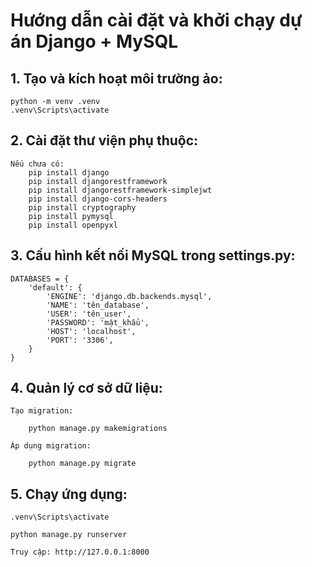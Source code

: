 # Hướng dẫn cài đặt và khởi chạy dự án Django + MySQL

## 1. Tạo và kích hoạt môi trường ảo:

    python -m venv .venv
    .venv\Scripts\activate

## 2. Cài đặt thư viện phụ thuộc:

    Nếu chưa có:
        pip install django
        pip install djangorestframework
        pip install djangorestframework-simplejwt
        pip install django-cors-headers
        pip install cryptography
        pip install pymysql
        pip install openpyxl

## 3. Cấu hình kết nối MySQL trong settings.py:

    DATABASES = {
        'default': {
            'ENGINE': 'django.db.backends.mysql',
            'NAME': 'tên_database',
            'USER': 'tên_user',
            'PASSWORD': 'mật_khẩu',
            'HOST': 'localhost',
            'PORT': '3306',
        }
    }

## 4. Quản lý cơ sở dữ liệu:

    Tạo migration:

        python manage.py makemigrations

    Áp dụng migration:

        python manage.py migrate

## 5. Chạy ứng dụng:

    .venv\Scripts\activate

    python manage.py runserver

    Truy cập: http://127.0.0.1:8000
